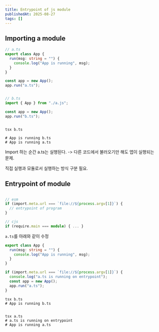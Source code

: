```yaml
---
title: Entrypoint of js module
publishedAt: 2025-08-27
tags: []
---
```


## Importing a module

```ts
// a.ts
export class App {
  run(msg: string = "") {
    console.log("App is running", msg);
  }
}

const app = new App();
app.run("a.ts");


// b.ts
import { App } from "./a.js";

const app = new App();
app.run("b.ts");
```

```shell

tsx b.ts 

# App is running b.ts
# App is running a.ts

```

Import 하는 순간 a.ts는 실행된다. -> 다른 코드에서 불러오기만 해도 앱이 실행되는 문제.

직접 실행과 모듈로서 실행하는 방식 구분 필요.

## Entrypoint of module

```ts

// esm
if (import.meta.url === `file://${process.argv[1]}`) {
  // entrypoint of program
}

// cjs
if (require.main === module) { ... }
```

`a.ts`를 아래와 같이 수정

```ts
export class App {
  run(msg: string = "") {
    console.log("App is running", msg);
  }
}

if (import.meta.url === `file://${process.argv[1]}`) {
  console.log("a.ts is running on entrypoint");
  const app = new App();
  app.run("a.ts");
}

```

```shell
tsx b.ts
# App is running b.ts


tsx a.ts
# a.ts is running on entrypoint
# App is running a.ts
```


